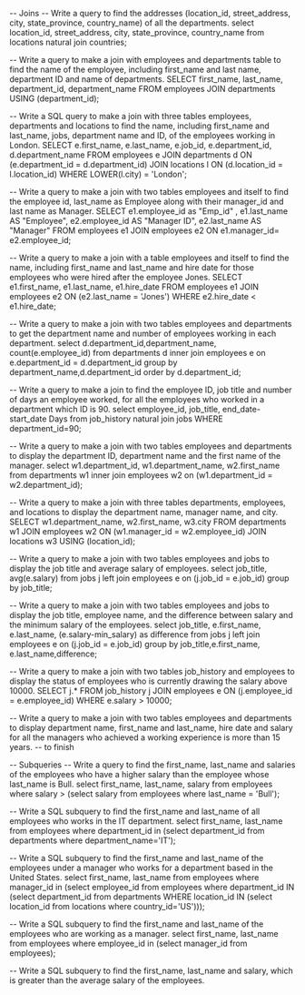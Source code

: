 -- Joins
-- Write a query to find the addresses (location_id, street_address, city, state_province, country_name) of all the departments.
select location_id, street_address, city, state_province, country_name
from locations
natural join countries;

-- Write a query to make a join with employees and departments table to find the name of the employee, including first_name and last name, department ID and name of departments.
SELECT first_name, last_name, department_id, department_name 
FROM employees 
JOIN departments USING (department_id);

-- Write a SQL query to make a join with three tables employees, departments and locations to find the name, including first_name and last_name, jobs, department name and ID, of the employees working in London.
SELECT e.first_name, e.last_name, e.job_id, e.department_id, d.department_name 
FROM employees e 
JOIN departments d ON (e.department_id = d.department_id) 
JOIN locations l ON (d.location_id = l.location_id) 
WHERE LOWER(l.city) = 'London';

-- Write a query to make a join with two tables employees and itself to find the employee id, last_name as Employee along with their manager_id and last name as Manager.
SELECT e1.employee_id as "Emp_id" , e1.last_name AS "Employee",
e2.employee_id AS "Manager ID", e2.last_name AS "Manager"
FROM employees e1
JOIN employees e2 ON e1.manager_id= e2.employee_id;

-- Write a query to make a join with a table employees and itself to find the name, including first_name and last_name and hire date for those employees who were hired after the employee Jones.
SELECT e1.first_name, e1.last_name, e1.hire_date 
FROM employees e1 
JOIN employees e2 ON (e2.last_name = 'Jones') 
WHERE e2.hire_date < e1.hire_date;

-- Write a query to make a join with two tables employees and departments to get the department name and number of employees working in each department.
select d.department_id,department_name, count(e.employee_id)
from departments d
inner join employees e on e.department_id = d.department_id
group by department_name,d.department_id
order by d.department_id;

-- Write a query to make a join to find the employee ID, job title and number of days an employee worked, for all the employees who worked in a department which ID is 90.
select employee_id, job_title, end_date-start_date Days 
from job_history 
natural join jobs
WHERE department_id=90;

-- Write a query to make a join with two tables employees and departments to display the department ID, department name and the first name of the manager.
select w1.department_id, w1.department_name, w2.first_name 
from departments w1 
inner join employees w2 on (w1.department_id = w2.department_id);

-- Write a query to make a join with three tables departments, employees, and locations to display the department name, manager name, and city.
SELECT w1.department_name, w2.first_name, w3.city 
FROM departments w1 
JOIN employees w2 ON (w1.manager_id = w2.employee_id) 
JOIN locations w3 USING (location_id);

-- Write a query to make a join with two tables employees and jobs to display the job title and average salary of employees.
select job_title, avg(e.salary)
from jobs j
left join employees e on (j.job_id = e.job_id)
group by job_title;

-- Write a query to make a join with two tables employees and jobs to display the job title, employee name, and the difference between salary and the minimum salary of the employees.
select job_title, e.first_name, e.last_name, (e.salary-min_salary) as difference
from jobs j
left join employees e on (j.job_id = e.job_id)
group by job_title,e.first_name, e.last_name,difference;

-- Write a query to make a join with two tables job_history and employees to display the status of employees who is currently drawing the salary above 10000.
SELECT j.*
FROM job_history j
JOIN employees e ON (j.employee_id = e.employee_id) 
WHERE e.salary > 10000;

-- Write a query to make a join with two tables employees and departments to display department name, first_name and last_name, hire date and salary for all the managers who achieved a working experience is more than 15 years.
-- to finish


-- Subqueries
-- Write a query to find the first_name, last_name and salaries of the employees who have a higher salary than the employee whose last_name is Bull.
select first_name, last_name, salary 
from employees 
where salary > (select salary from employees where last_name = 'Bull');

-- Write a SQL subquery to find the first_name and last_name of all employees who works in the IT department.
select first_name, last_name 
from employees 
where department_id in (select department_id from departments where department_name='IT');

-- Write a SQL subquery to find the first_name and last_name of the employees under a manager who works for a department based in the United States.
select first_name, last_name from employees 
where manager_id in (select employee_id from employees where department_id 
IN (select department_id from departments WHERE location_id 
IN (select location_id from locations where country_id='US')));

-- Write a SQL subquery to find the first_name and last_name of the employees who are working as a manager.
select first_name, last_name
from employees
where employee_id in (select manager_id from employees);

-- Write a SQL subquery to find the first_name, last_name and salary, which is greater than the average salary of the employees.
